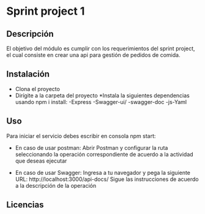 # Sprint project 1

## Descripción

El objetivo del módulo es cumplir con los requerimientos del sprint project, el cual consiste en crear una api para gestión de pedidos de comida.

## Instalación

* Clona el proyecto
* Dirígite a la carpeta del proyecto
*Instala la siguientes dependencias usando npm i install:
    -Express
    -Swagger-ui/
    -swagger-doc
    -js-Yaml

## Uso
Para iniciar el servicio debes escribir en consola npm start:

- En caso de usar postman:
Abrir Postman y configurar la ruta seleccionando la operación correspondiente de acuerdo a la actividad que deseas ejecutar

- En caso de usar Swagger:
Ingresa a tu navegador y pega la siguiente URL: http://localhost:3000/api-docs/
Sigue las instrucciones de acuerdo a la descripción de la operación

## Licencias
